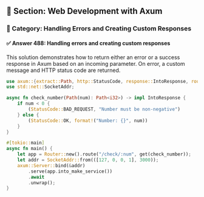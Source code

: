 ## 📘 Section: Web Development with Axum  
### 🔹 Category: Handling Errors and Creating Custom Responses  
#### ✅ Answer 488: Handling errors and creating custom responses

This solution demonstrates how to return either an error or a success response in Axum based on an incoming parameter. On error, a custom message and HTTP status code are returned.

```rust
use axum::{extract::Path, http::StatusCode, response::IntoResponse, routing::get, Router};
use std::net::SocketAddr;

async fn check_number(Path(num): Path<i32>) -> impl IntoResponse {
    if num < 0 {
        (StatusCode::BAD_REQUEST, "Number must be non-negative")
    } else {
        (StatusCode::OK, format!("Number: {}", num))
    }
}

#[tokio::main]
async fn main() {
    let app = Router::new().route("/check/:num", get(check_number));
    let addr = SocketAddr::from(([127, 0, 0, 1], 3000));
    axum::Server::bind(&addr)
        .serve(app.into_make_service())
        .await
        .unwrap();
}
```
